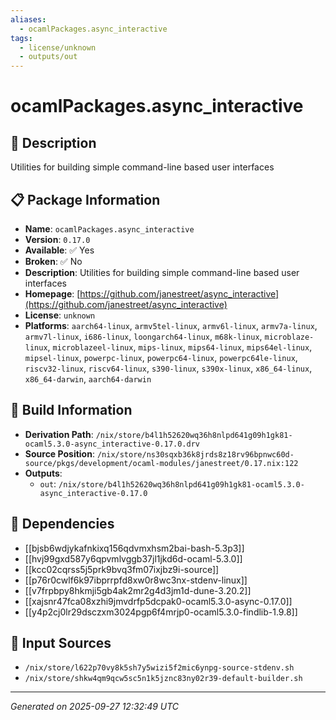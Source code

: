 ```yaml
---
aliases:
  - ocamlPackages.async_interactive
tags:
  - license/unknown
  - outputs/out
---
```


# ocamlPackages.async_interactive

## 📝 Description

Utilities for building simple command-line based user interfaces

## 📋 Package Information

- **Name**: `ocamlPackages.async_interactive`
- **Version**: `0.17.0`
- **Available**: ✅ Yes
- **Broken**: ✅ No
- **Description**: Utilities for building simple command-line based user interfaces
- **Homepage**: [https://github.com/janestreet/async_interactive](https://github.com/janestreet/async_interactive)
- **License**: `unknown`
- **Platforms**: `aarch64-linux`, `armv5tel-linux`, `armv6l-linux`, `armv7a-linux`, `armv7l-linux`, `i686-linux`, `loongarch64-linux`, `m68k-linux`, `microblaze-linux`, `microblazeel-linux`, `mips-linux`, `mips64-linux`, `mips64el-linux`, `mipsel-linux`, `powerpc-linux`, `powerpc64-linux`, `powerpc64le-linux`, `riscv32-linux`, `riscv64-linux`, `s390-linux`, `s390x-linux`, `x86_64-linux`, `x86_64-darwin`, `aarch64-darwin`

## 🔧 Build Information

- **Derivation Path**: `/nix/store/b4l1h52620wq36h8nlpd641g09h1gk81-ocaml5.3.0-async_interactive-0.17.0.drv`
- **Source Position**: `/nix/store/ns30sqxb36k8jrds8z18rv96bpnwc60d-source/pkgs/development/ocaml-modules/janestreet/0.17.nix:122`
- **Outputs**:
  - `out`:  `/nix/store/b4l1h52620wq36h8nlpd641g09h1gk81-ocaml5.3.0-async_interactive-0.17.0`

## 🔗 Dependencies

- [[bjsb6wdjykafnkixq156qdvmxhsm2bai-bash-5.3p3]]
- [[hvj99gxd587y6qpvmlvggb37jl1jkd6d-ocaml-5.3.0]]
- [[kcc02cqrss5j5prk9bvq3fm07ixjbz9i-source]]
- [[p76r0cwlf6k97ibprrpfd8xw0r8wc3nx-stdenv-linux]]
- [[v7frpbpy8hkmji5gb4ak2mr2g4d3jm1d-dune-3.20.2]]
- [[xajsnr47fca08xzhi9jmvdrfp5dcpak0-ocaml5.3.0-async-0.17.0]]
- [[y4p2cj0lr29dsczxm3024pgp6f4mrjp0-ocaml5.3.0-findlib-1.9.8]]

## 📁 Input Sources

- `/nix/store/l622p70vy8k5sh7y5wizi5f2mic6ynpg-source-stdenv.sh`
- `/nix/store/shkw4qm9qcw5sc5n1k5jznc83ny02r39-default-builder.sh`

---
*Generated on 2025-09-27 12:32:49 UTC*
